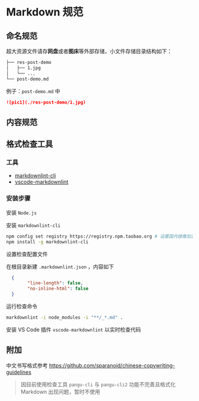 # Markdown 规范

## 命名规范

超大资源文件请存**网盘**或者**图床**等外部存储，小文件存储目录结构如下：

```txt
├── res-post-demo
│   ├── 1.jpg
│   └── ...
└── post-demo.md
```

例子：`post-demo.md` 中

```markdown
![pic1](./res-post-demo/1.jpg)
```

## 内容规范

## 格式检查工具

### 工具

* [markdownlint-cli](https://github.com/igorshubovych/markdownlint-cli)
* [vscode-markdownlint](https://github.com/DavidAnson/vscode-markdownlint)

### 安装步骤

安装 `Node.js`

安装 `markdownlint-cli`

```bash
npm config set registry https://registry.npm.taobao.org # 设置国内镜像加速
npm install -g markdownlint-cli
```

设置检查配置文件

在根目录新建 `.markdownlint.json` ，内容如下

```json
  {
        "line-length": false,
        "no-inline-html": false
  }
```

运行检查命令

```bash
markdownlint -i node_modules -i "**/_*.md" .
```

安装 VS Code 插件 `vscode-markdownlint` 以实时检查代码

## 附加

中文书写格式参考 <https://github.com/sparanoid/chinese-copywriting-guidelines>

> 因目前使用检查工具 `pangu-cli` 与 `pangu-cli2` 功能不完善且格式化 Markdown 出现问题，暂时不使用
